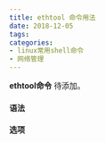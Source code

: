```yaml
---
title: ethtool 命令用法
date: 2018-12-05
tags:
categories: 
- linux常用shell命令
- 网络管理
---
```

**ethtool命令** 待添加。
<!-- more --> 
#### **语法**


#### **选项**
